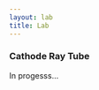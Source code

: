 ```yaml
---
layout: lab
title: Lab
---
```


### Cathode Ray Tube

<div class="alert alert-danger">In progesss...</div>